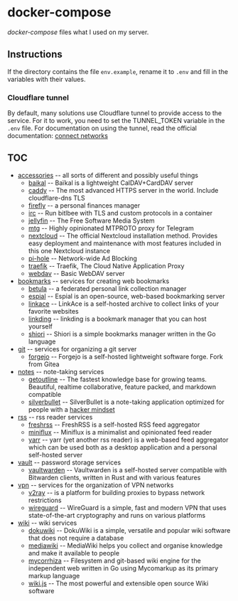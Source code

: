 # docker-compose

_docker-compose_ files what I used on my server.

## Instructions

If the directory contains the file `env.example`, rename it to `.env` and fill in the variables with their
values.

### Cloudflare tunnel

By default, many solutions use Cloudflare tunnel to provide access to the service. For it to work, you need to set the
TUNNEL_TOKEN variable in the `.env` file. For documentation on using the tunnel, read the official documentation:
[connect networks][1]

[1]: https://developers.cloudflare.com/cloudflare-one/connections/connect-networks/

## TOC

- [accessories](./accessories/) -- all sorts of different and possibly useful things
  - [baikal](./accessories/baikal/) -- Baïkal is a lightweight CalDAV+CardDAV server
  - [caddy](./accessories/caddy/) -- The most advanced HTTPS server in the world. Include cloudflare-dns TLS
  - [firefly](./accessories/firefly/) -- a personal finances manager
  - [irc](./accessories/irc/) -- Run bitlbee with TLS and custom protocols in a container
  - [jellyfin](./accessories/jellyfin/) -- The Free Software Media System
  - [mtg](./accessories/mtg/) -- Highly opinionated MTPROTO proxy for Telegram
  - [nextcloud](./accessories/nextcloud/) -- The official Nextcloud installation method. Provides easy deployment and maintenance with most features included in this one Nextcloud instance
  - [pi-hole](./accessories/pi-hole/) -- Network-wide Ad Blocking
  - [traefik](./accessories/traefik/) -- Traefik, The Cloud Native Application Proxy
  - [webdav](./accessories/webdav/) -- Basic WebDAV server
- [bookmarks](./bookmarks/) -- services for creating web bookmarks
  - [betula](./bookmarks/betula/) -- a federated personal link collection manager
  - [espial](./bookmarks/espial/) -- Espial is an open-source, web-based bookmarking server
  - [linkace](./bookmarks/linkace/) -- LinkAce is a self-hosted archive to collect links of your favorite websites
  - [linkding](./bookmarks/linkding/) -- linkding is a bookmark manager that you can host yourself
  - [shiori](./bookmarks/shiori/) -- Shiori is a simple bookmarks manager written in the Go language
- [git](./git/) -- services for organizing a git server
  - [forgejo](./git/forgejo/) -- Forgejo is a self-hosted lightweight software forge. Fork from Gitea
- [notes](./notes/) -- note-taking services
  - [getoutline](./notes/getoutline/) -- The fastest knowledge base for growing teams. Beautiful, realtime collaborative, feature packed, and markdown compatible
  - [silverbullet](./notes/silverbullet/) -- SilverBullet is a note-taking application optimized for people with a [hacker mindset](https://en.wikipedia.org/wiki/Hacker)
- [rss](./rss/) -- rss reader services
  - [freshrss](./rss/freshrss/) -- FreshRSS is a self-hosted RSS feed aggregator
  - [miniflux](./rss/miniflux/) -- Miniflux is a minimalist and opinionated feed reader
  - [yarr](./rss/yarr/) -- yarr (yet another rss reader) is a web-based feed aggregator which can be used both as a desktop application and a personal self-hosted server
- [vault](./vault/) -- password storage services
  - [vaultwarden](./vault/vaultwarden/) -- Vaultwarden is a self-hosted server compatible with Bitwarden clients, written in Rust and with various features
- [vpn](./vpn/) -- services for the organization of VPN networks
  - [v2ray](./vpn/v2ray/) -- is a platform for building proxies to bypass network restrictions
  - [wireguard](./vpn/wireguard/) -- WireGuard is a simple, fast and modern VPN that uses state-of-the-art cryptography and runs on various platforms
- [wiki](./wiki/) -- wiki services
  - [dokuwiki](./wiki/dokuwiki/) -- DokuWiki is a simple, versatile and popular wiki software that does not require a database
  - [mediawiki](./wiki/mediawiki/) -- MediaWiki helps you collect and organise knowledge and make it available to people
  - [mycorrhiza](./wiki/mycorrhiza/) -- Filesystem and git-based wiki engine for the independent web written in Go using Mycomarkup as its primary markup language
  - [wiki.js](./wiki/wiki.js/) -- The most powerful and extensible open source Wiki software
